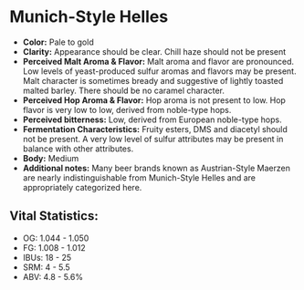 # Munich-Style Helles

- **Color:** Pale to gold
- **Clarity:** Appearance should be clear. Chill haze should not be present
- **Perceived Malt Aroma & Flavor:** Malt aroma and flavor are pronounced. Low levels of yeast-produced sulfur aromas and flavors may be present. Malt character is sometimes bready and suggestive of lightly toasted malted barley. There should be no caramel character.
- **Perceived Hop Aroma & Flavor:** Hop aroma is not present to low. Hop flavor is very low to low, derived from noble-type hops.
- **Perceived bitterness:** Low, derived from European noble-type hops.
- **Fermentation Characteristics:** Fruity esters, DMS and diacetyl should not be present. A very low level of sulfur attributes may be present in balance with other attributes.
- **Body:** Medium
- **Additional notes:** Many beer brands known as Austrian-Style Maerzen are nearly indistinguishable from Munich-Style Helles and are appropriately categorized here.

## Vital Statistics:

- OG: 1.044 - 1.050
- FG: 1.008 - 1.012
- IBUs: 18 - 25
- SRM: 4 - 5.5
- ABV: 4.8 - 5.6%
